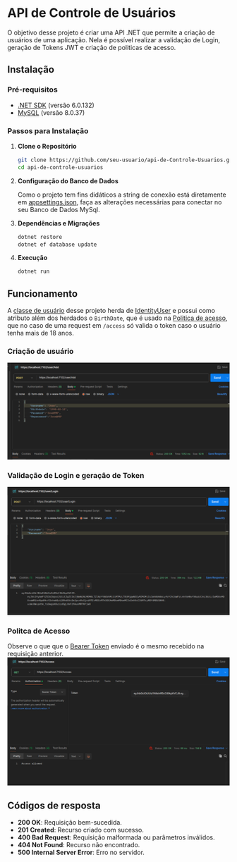 # API de Controle de Usuários
O objetivo desse projeto é criar uma API .NET que permite a criação de usuários de uma aplicação. Nela é possível realizar a validação de Login, geração de Tokens JWT e criação de politicas de acesso.

## Instalação
### Pré-requisitos

- [.NET SDK](https://dotnet.microsoft.com/en-us/download/dotnet/6.0) (versão 6.0.132)
- [MySQL](https://www.mysql.com/downloads/) (versão 8.0.37)

### Passos para Instalação

1. **Clone o Repositório**
   ```bash
   git clone https://github.com/seu-usuario/api-de-Controle-Usuarios.git
   cd api-de-controle-usuarios
   ```
2. **Configuração do Banco de Dados**
    
    Como o projeto tem fins didáticos a string de conexão está diretamente em [appsettings.json](./appsettings.json), faça as alterações necessárias para conectar no seu Banco de Dados MySql.

3. **Dependências e Migrações** 
    ```bash
    dotnet restore
    dotnet ef database update
    ```
4. **Execução**
    ```bash
    dotnet run
    ```
## Funcionamento
A [classe de usuário](./models/user.cs) desse projeto herda de [IdentityUser](https://learn.microsoft.com/pt-br/dotnet/api/microsoft.aspnetcore.identity.entityframeworkcore.identityuser?view=aspnetcore-1.1) e possui como atributo além dos herdados o `BirthDate`, que é usado na [Politica de acesso](./Authorization/AgeAuthorization.cs), que no caso de uma request em `/access` só valida o token caso o usuário tenha mais de 18 anos.

### Criação de usuário
![CriacaoUsuario](./Images/01.png)

### Validação de Login e geração de Token
![CriacaoUsuario](./Images/02.png)

### Politca de Acesso
Observe o que que o [Bearer Token](https://swagger.io/docs/specification/authentication/bearer-authentication/) enviado é o mesmo recebido na requisição anterior.
![CriacaoUsuario](./Images/03.png)

## Códigos de resposta
- **200 OK**: Requisição bem-sucedida.
- **201 Created**: Recurso criado com sucesso.
- **400 Bad Request**: Requisição malformada ou parâmetros inválidos.
- **404 Not Found**: Recurso não encontrado.
- **500 Internal Server Error**: Erro no servidor.